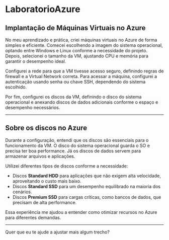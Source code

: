 # LaboratorioAzure

## Implantação de Máquinas Virtuais no Azure

No meu aprendizado e prática, criei máquinas virtuais no Azure de forma simples e eficiente. Comecei escolhendo a imagem do sistema operacional, optando entre Windows e Linux conforme a necessidade do projeto. Depois, selecionei o tamanho da VM, ajustando CPU e memória para garantir o desempenho ideal.

Configurei a rede para que a VM tivesse acesso seguro, definindo regras de firewall e a Virtual Network correta. Para acessar a máquina, configurei a autenticação usando senha ou chave SSH, dependendo do sistema escolhido.

Por fim, configurei os discos da VM, definindo o disco do sistema operacional e anexando discos de dados adicionais conforme o espaço e desempenho necessários.

---

## Sobre os discos no Azure

Durante a configuração, entendi que os discos são essenciais para o funcionamento da VM. O disco do sistema operacional guarda o SO e precisa ter boa performance. Já os discos de dados servem para armazenar arquivos e aplicações.

Utilizei diferentes tipos de discos conforme a necessidade:

* Discos **Standard HDD** para aplicações que não exigem alta velocidade, aproveitando o custo mais baixo.
* Discos **Standard SSD** para um desempenho equilibrado na maioria dos cenários.
* Discos **Premium SSD** para cargas críticas, como bancos de dados, que precisam de alta performance.

Essa experiência me ajudou a entender como otimizar recursos no Azure para diferentes demandas.

---

Quer que eu te ajude a ajustar mais algum trecho?
